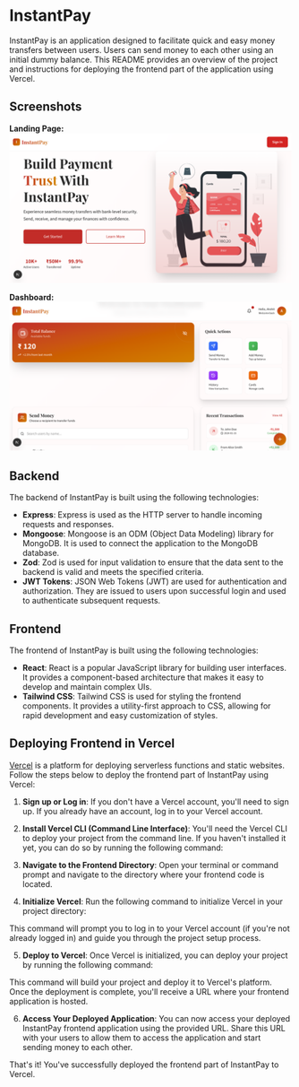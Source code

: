 # InstantPay

InstantPay is an application designed to facilitate quick and easy money transfers between users. Users can send money to each other using an initial dummy balance. This README provides an overview of the project and instructions for deploying the frontend part of the application using Vercel.


## Screenshots

**Landing Page:**  
![Landing Page](frontend-1.1/public/landing.png)

**Dashboard:**  
![Dashboard](frontend-1.1/public/dashboard.png) 





## Backend

The backend of InstantPay is built using the following technologies:

- **Express**: Express is used as the HTTP server to handle incoming requests and responses.
- **Mongoose**: Mongoose is an ODM (Object Data Modeling) library for MongoDB. It is used to connect the application to the MongoDB database.
- **Zod**: Zod is used for input validation to ensure that the data sent to the backend is valid and meets the specified criteria.
- **JWT Tokens**: JSON Web Tokens (JWT) are used for authentication and authorization. They are issued to users upon successful login and used to authenticate subsequent requests.

## Frontend

The frontend of InstantPay is built using the following technologies:

- **React**: React is a popular JavaScript library for building user interfaces. It provides a component-based architecture that makes it easy to develop and maintain complex UIs.
- **Tailwind CSS**: Tailwind CSS is used for styling the frontend components. It provides a utility-first approach to CSS, allowing for rapid development and easy customization of styles.

## Deploying Frontend in Vercel

[Vercel](https://vercel.com/) is a platform for deploying serverless functions and static websites. Follow the steps below to deploy the frontend part of InstantPay using Vercel:

1. **Sign up or Log in**: If you don't have a Vercel account, you'll need to sign up. If you already have an account, log in to your Vercel account.

2. **Install Vercel CLI (Command Line Interface)**: You'll need the Vercel CLI to deploy your project from the command line. If you haven't installed it yet, you can do so by running the following command:

3. **Navigate to the Frontend Directory**: Open your terminal or command prompt and navigate to the directory where your frontend code is located.

4. **Initialize Vercel**: Run the following command to initialize Vercel in your project directory:

This command will prompt you to log in to your Vercel account (if you're not already logged in) and guide you through the project setup process.

5. **Deploy to Vercel**: Once Vercel is initialized, you can deploy your project by running the following command:

This command will build your project and deploy it to Vercel's platform. Once the deployment is complete, you'll receive a URL where your frontend application is hosted.

6. **Access Your Deployed Application**: You can now access your deployed InstantPay frontend application using the provided URL. Share this URL with your users to allow them to access the application and start sending money to each other.

That's it! You've successfully deployed the frontend part of InstantPay to Vercel.



